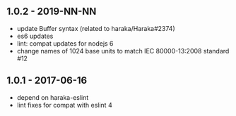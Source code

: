 
## 1.0.2 - 2019-NN-NN

- update Buffer syntax (related to haraka/Haraka#2374)
- es6 updates
- lint: compat updates for nodejs 6
- change names of 1024 base units to match IEC 80000-13:2008 standard #12


## 1.0.1 - 2017-06-16

- depend on haraka-eslint
- lint fixes for compat with eslint 4
